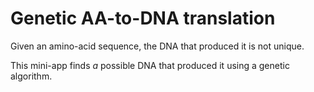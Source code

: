 # Genetic AA-to-DNA translation

Given an amino-acid sequence, the DNA that produced it is not unique.

This mini-app finds *a* possible DNA that produced it using a genetic algorithm.
